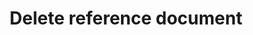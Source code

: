 ---
title: Delete reference document
excerpt: Delete a reference document and break associations to any configs.
api:
  file: configuration-4.json
  operationId: delete-reference-document
deprecated: false
hidden: false
metadata:
  title: ''
  description: ''
  robots: index
next:
  description: ''
---